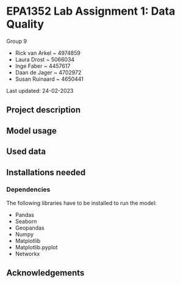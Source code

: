 # EPA1352 Lab Assignment 1: Data Quality

Group 9

- Rick van Arkel ~ 4974859
- Laura Drost ~ 5066034
- Inge Faber ~ 4457617
- Daan de Jager ~ 4702972
- Susan Ruinaard ~ 4650441

Last updated: 24-02-2023

## Project description

## Model usage

## Used data


## Installations needed

### Dependencies 
The following libraries have to be installed to run the model:

- Pandas
- Seaborn 
- Geopandas
- Numpy
- Matplotlib
- Matplotlib.pyplot 
- Networkx

## Acknowledgements
